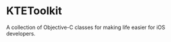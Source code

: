 KTEToolkit
==========

A collection of Objective-C classes for making life easier for iOS developers.